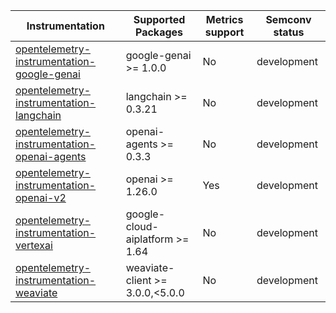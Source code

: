 
| Instrumentation | Supported Packages | Metrics support | Semconv status |
| --------------- | ------------------ | --------------- | -------------- |
| [opentelemetry-instrumentation-google-genai](./opentelemetry-instrumentation-google-genai) | google-genai >= 1.0.0 | No | development
| [opentelemetry-instrumentation-langchain](./opentelemetry-instrumentation-langchain) | langchain >= 0.3.21 | No | development
| [opentelemetry-instrumentation-openai-agents](./opentelemetry-instrumentation-openai-agents) | openai-agents >= 0.3.3 | No | development
| [opentelemetry-instrumentation-openai-v2](./opentelemetry-instrumentation-openai-v2) | openai >= 1.26.0 | Yes | development
| [opentelemetry-instrumentation-vertexai](./opentelemetry-instrumentation-vertexai) | google-cloud-aiplatform >= 1.64 | No | development
| [opentelemetry-instrumentation-weaviate](./opentelemetry-instrumentation-weaviate) | weaviate-client >= 3.0.0,<5.0.0 | No | development